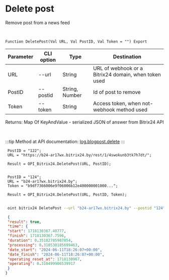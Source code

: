 ﻿---
sidebar_position: 3
---

# Delete post
 Remove post from a news feed


<br/>


`Function DeletePost(Val URL, Val PostID, Val Token = "") Export`

 | Parameter | CLI option | Type | Destination |
 |-|-|-|-|
 | URL | --url | String | URL of webhook or a Bitrix24 domain, when token used |
 | PostID | --postid | String, Number | Id of post to remove |
 | Token | --token | String | Access token, when not-webhook method used |

 
 Returns: Map Of KeyAndValue - serialized JSON of answer from Bitrix24 API

<br/>

:::tip
Method at API documentation: [log.blogpost.delete](https://dev.1c-bitrix.ru/rest_help/log/log_blogpost_delete.php)
:::
<br/>


```bsl title="Code example"
 PostID = "122";
 URL = "https://b24-ar17wx.bitrix24.by/rest/1/4swokunb3tk7h7dt/";
 
 Result = OPI_Bitrix24.DeletePost(URL, PostID);
 
 
 PostID = "124";
 URL = "b24-ar17wx.bitrix24.by";
 Token = "b9df7366006e9f06006b12e400000001000...";
 
 Result = OPI_Bitrix24.DeletePost(URL, PostID, Token);
```
	


```sh title="CLI command example"
 
 oint bitrix24 DeletePost --url "b24-ar17wx.bitrix24.by" --postid "124" --token "b9df7366006e9f06006b12e400000001000..."

```

```json title="Result"
 {
 "result": true,
 "time": {
 "start": 1718130367.40777,
 "finish": 1718130367.7596,
 "duration": 0.35182785987854,
 "processing": 0.310530185699463,
 "date_start": "2024-06-11T18:26:07+00:00",
 "date_finish": "2024-06-11T18:26:07+00:00",
 "operating_reset_at": 1718130967,
 "operating": 0.310499906539917
 }
}
```
